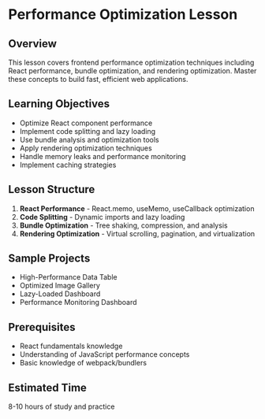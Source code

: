 # Performance Optimization Lesson

## Overview
This lesson covers frontend performance optimization techniques including React performance, bundle optimization, and rendering optimization. Master these concepts to build fast, efficient web applications.

## Learning Objectives
- Optimize React component performance
- Implement code splitting and lazy loading
- Use bundle analysis and optimization tools
- Apply rendering optimization techniques
- Handle memory leaks and performance monitoring
- Implement caching strategies

## Lesson Structure
1. **React Performance** - React.memo, useMemo, useCallback optimization
2. **Code Splitting** - Dynamic imports and lazy loading
3. **Bundle Optimization** - Tree shaking, compression, and analysis
4. **Rendering Optimization** - Virtual scrolling, pagination, and virtualization

## Sample Projects
- High-Performance Data Table
- Optimized Image Gallery
- Lazy-Loaded Dashboard
- Performance Monitoring Dashboard

## Prerequisites
- React fundamentals knowledge
- Understanding of JavaScript performance concepts
- Basic knowledge of webpack/bundlers

## Estimated Time
8-10 hours of study and practice
